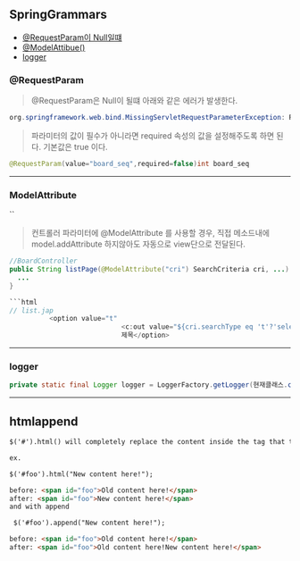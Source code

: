 ## SpringGrammars

- [@RequestParam이 Null일떄](#requestparam)
- [@ModelAttibue()](#modelattribute)
- [logger](#logger)

### @RequestParam

> @RequestParam은 Null이 될떄 아래와 같은 에러가 발생한다.

```java
org.springframework.web.bind.MissingServletRequestParameterException: Required int parameter 'board_seq' is not present
```

> 파라미터의 값이 필수가 아니라면 required 속성의 값을 설정해주도록 하면 된다. 기본값은 true 이다.

```java
@RequestParam(value="board_seq",required=false)int board_seq
```

---

### ModelAttribute
``
>컨트롤러 파라미터에 @ModelAttribute 를 사용할 경우, 직접 메소드내에 model.addAttribute 하지않아도 자동으로 view단으로 전달된다.

```java
//BoardController
public String listPage(@ModelAttribute("cri") SearchCriteria cri, ...) throws Exception {
  ...
}

```html
// list.jap
          <option value="t"
							<c:out value="${cri.searchType eq 't'?'selected':''}"/>>
							제목</option>
```

---

### logger

```java
private static final Logger logger = LoggerFactory.getLogger(현재클래스.class);
```

---

## htmlappend
```html
$('#').html() will completely replace the content inside the tag that the selector corresponds to. $('#').append() will just append to the end of the content inside the tag.

ex.

$('#foo').html("New content here!");

before: <span id="foo">Old content here!</span>
after: <span id="foo">New content here!</span>
and with append

 $('#foo').append("New content here!");

before: <span id="foo">Old content here!</span>
after: <span id="foo">Old content here!New content here!</span>
```
